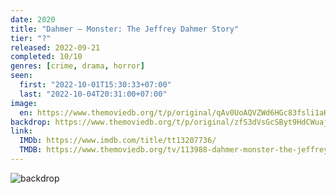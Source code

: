 ```yaml
---
date: 2020
title: "Dahmer – Monster: The Jeffrey Dahmer Story"
tier: "?"
released: 2022-09-21
completed: 10/10
genres: [crime, drama, horror]
seen:
  first: "2022-10-01T15:30:33+07:00"
  last: "2022-10-04T20:31:00+07:00"
image:
  en: https://www.themoviedb.org/t/p/original/qAv0UoAQVZWd6HGc83fsli1aKmo.jpg
backdrop: https://www.themoviedb.org/t/p/original/zfS3dVsGcSByt9HdCWuajVzl9RQ.jpg
link:
  IMDb: https://www.imdb.com/title/tt13207736/
  TMDB: https://www.themoviedb.org/tv/113988-dahmer-monster-the-jeffrey-dahmer-story
---
```


![backdrop](https://www.themoviedb.org/t/p/original/y3Y5INbgpttPTbgihgIa5mdUJqH.jpg)
